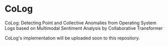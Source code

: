 # CoLog
CoLog: Detecting Point and Collective Anomalies from Operating System Logs based on Multimodal Sentiment Analysis by Collaborative Transformer

CoLog's implementation will be uploaded soon to this repository.
